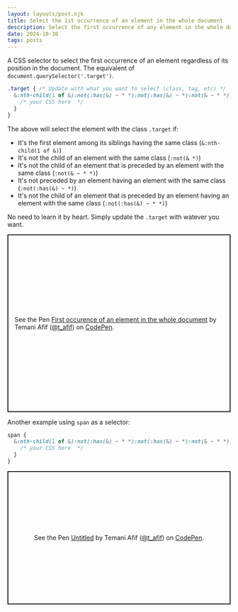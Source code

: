 ```yaml
---
layout: layouts/post.njk
title: Select the 1st occurrence of an element in the whole document
description: Select the first occurrence of any element in the whole document
date: 2024-10-30
tags: posts
---
```


A CSS selector to select the first occurrence of an element regardless of its position in the document. The equivalent of `document.querySelector('.target')`.

```css
.target { /* Update with what you want to select (class, tag, etc) */
  &:nth-child(1 of &):not(:has(&) ~ * *):not(:has(&) ~ *):not(& ~ * *):not(& *) {
    /* your CSS here  */
  }
}
```

The above will select the element with the class `.target` if:
* It's the first element among its siblings having the same class (`&:nth-child(1 of &)`) 
* It's not the child of an element with the same class (`:not(& *)`)
* It's not the child of an element that is preceded by an element with the same class (`:not(& ~ * *)`)
* It's not preceded by an element having an element with the same class (`:not(:has(&) ~ *)`)
* It's not the child of an element that is preceded by an element having an element with the same class (`:not(:has(&) ~ * *)`)

No need to learn it by heart. Simply update the `.target` with watever you want.

<p class="codepen" data-height="400" data-default-tab="result" data-slug-hash="yLmKdZo" data-pen-title="First occurence of an element in the whole document" data-preview="true" data-user="t_afif" style="height: 400px; box-sizing: border-box; display: flex; align-items: center; justify-content: center; border: 2px solid; margin: 1em 0; padding: 1em;">
  <span>See the Pen <a href="https://codepen.io/t_afif/pen/yLmKdZo">
  First occurence of an element in the whole document</a> by Temani Afif (<a href="https://codepen.io/t_afif">@t_afif</a>)
  on <a href="https://codepen.io">CodePen</a>.</span>
</p>
<script async src="https://cpwebassets.codepen.io/assets/embed/ei.js"></script>

Another example using `span` as a selector:

```css
span { 
  &:nth-child(1 of &):not(:has(&) ~ * *):not(:has(&) ~ *):not(& ~ * *):not(& *) {
    /* your CSS here  */
  }
}
```

<p class="codepen" data-height="300" data-default-tab="result" data-slug-hash="jOgxEzz" data-pen-title="Untitled" data-preview="true" data-user="t_afif" style="height: 300px; box-sizing: border-box; display: flex; align-items: center; justify-content: center; border: 2px solid; margin: 1em 0; padding: 1em;">
  <span>See the Pen <a href="https://codepen.io/t_afif/pen/jOgxEzz">
  Untitled</a> by Temani Afif (<a href="https://codepen.io/t_afif">@t_afif</a>)
  on <a href="https://codepen.io">CodePen</a>.</span>
</p>
<script async src="https://cpwebassets.codepen.io/assets/embed/ei.js"></script>